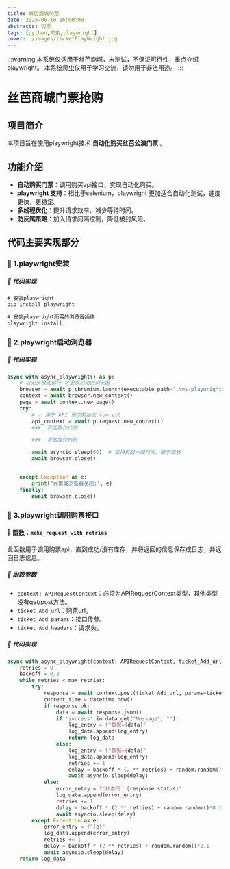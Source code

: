 ```yaml
---
title: 丝芭商城切票
date: 2025-06-10 16:00:00
abstracts: 切票
tags: [python,爬虫,playwright]
cover: ./images/ticketPlayWright.jpg
---
```


:::warning
本系统仅适用于丝芭商城，未测试，不保证可行性，重点介绍playwright。
本系统爬虫仅用于学习交流，请勿用于非法用途。
:::

# 丝芭商城门票抢购

## 项目简介  
本项目旨在使用playwright技术 **自动化购买丝芭公演门票** 。  

## 功能介绍  
- **自动购买门票**：调用购买api接口，实现自动化购买。  
- **playwright 支持**：相比于selenium，playwright 更加适合自动化测试，速度更快，更稳定。  
- **多线程优化**：提升请求效率，减少等待时间。  
- **防反爬策略**：加入请求间隔控制，降低被封风险。 

## 代码主要实现部分  

### 🎯 **1.playwright安装**

##### 📜 **代码实现** 

```cmd
# 安装playwright
pip install playwright

# 安装playwright所需的浏览器插件
playwright install
```

### 🎯 **2.playwright启动浏览器**

##### 📜 **代码实现**  

```python
async with async_playwright() as p:
    # 以无头模式运行 可更换启动的浏览器
    browser = await p.chromium.launch(executable_path=".\ms-playwright\chromium-1169\chrome-win\chrome.exe", headless=False)
    context = await browser.new_context()
    page = await context.new_page()
    try:
        # ✅ 用于 API 请求的独立 context
        api_context = await p.request.new_context()
        ###  页面操作代码

        ###  页面操作代码

        await asyncio.sleep(60)  # 保持页面一段时间，便于观察
        await browser.close()


    except Exception as e:
        print("异常或浏览器关闭:", e)
    finally:
        await browser.close()
```

### 🎯 **3.playwright调用购票接口**

#### 📌 **函数：`make_request_with_retries`**
此函数用于调用购票api，直到成功/没有库存，并将返回的信息保存成日志，并返回日志信息。  

##### 📌 **函数参数**  
- `context: APIRequestContext`：必须为APIRequestContext类型，其他类型没有get/post方法。  
- `ticket_Add_url`：购票url。  
- `ticket_Add_params`：接口传参。  
- `ticket_Add_headers`：请求头。

##### 📜 **代码实现**  

```python
async with async_playwright(context: APIRequestContext, ticket_Add_url, ticket_Add_params, ticket_Add_headers) as p:
    retries = 0
    backoff = 0.2
    while retries < max_retries:
        try:
            response = await context.post(ticket_Add_url, params=ticket_Add_params, headers=ticket_Add_headers)
            current_time = datetime.now()
            if response.ok:
                data = await response.json()
                if 'success' in data.get("Message", ""):
                    log_entry = f"数据={data}"
                    log_data.append(log_entry)
                    return log_data
                else:
                    log_entry = f"数据={data}"
                    log_data.append(log_entry)
                    retries += 1
                    delay = backoff * (2 ** retries) + random.random()*0.1
                    await asyncio.sleep(delay)
            else:
                error_entry = f"状态码: {response.status}"
                log_data.append(error_entry)
                retries += 1
                delay = backoff * (2 ** retries) + random.random()*0.1
                await asyncio.sleep(delay)
        except Exception as e:
            error_entry = f"{e}"
            log_data.append(error_entry)
            retries += 1
            delay = backoff * (2 ** retries) + random.random()*0.1
            await asyncio.sleep(delay)
    return log_data
```